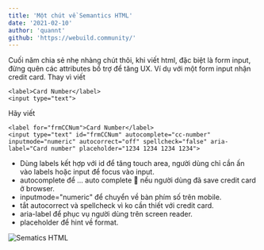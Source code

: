 ```yaml
---
title: 'Một chút về Semantics HTML'
date: '2021-02-10'
author: 'quannt'
github: 'https://webuild.community/'
---
```


Cuối năm chia sẻ nhẹ nhàng chút thôi, khi viết html, đặc biệt là form input, đừng quên các attributes bổ trợ để tăng UX. Ví dụ với một form input nhận credit card. Thay vì viết
```
<label>Card Number</label>
<input type="text">
```
Hãy viết

```
<label for="frmCCNum">Card Number</label>
<input type="text" id="frmCCNum" autocomplete="cc-number" inputmode="numeric" autocorrect="off" spellcheck="false" aria-label="Card number" placeholder="1234 1234 1234 1234">
```
- Dùng labels kết hợp với id để tăng touch area, người dùng chỉ cần ấn vào labels hoặc input để focus vào input.
- autocomplete để ... auto complete :shrug: nếu người dùng đã save credit card ở browser.
- inputmode="numeric" để chuyển về bàn phím số trên mobile.
- tắt autocorrect và spellcheck vì ko cần thiết với credit card.
- aria-label để phục vụ người dùng trên screen reader.
- placeholder để hint về format.

![Sematics HTML](./images/sematic-html.png)